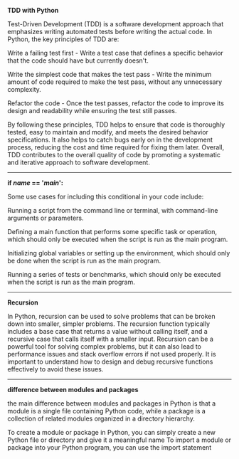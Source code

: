 **TDD with Python**

Test-Driven Development (TDD) is a software development approach that emphasizes writing automated tests before writing the actual code. In Python, the key principles of TDD are:

Write a failing test first - Write a test case that defines a specific behavior that the code should have but currently doesn't.

Write the simplest code that makes the test pass - Write the minimum amount of code required to make the test pass, without any unnecessary complexity.

Refactor the code - Once the test passes, refactor the code to improve its design and readability while ensuring the test still passes.

By following these principles, TDD helps to ensure that code is thoroughly tested, easy to maintain and modify, and meets the desired behavior specifications. It also helps to catch bugs early on in the development process, reducing the cost and time required for fixing them later. Overall, TDD contributes to the overall quality of code by promoting a systematic and iterative approach to software development.

---

**if _name_ == '_main_':**

Some use cases for including this conditional in your code include:

Running a script from the command line or terminal, with command-line arguments or parameters.

Defining a main function that performs some specific task or operation, which should only be executed when the script is run as the main program.

Initializing global variables or setting up the environment, which should only be done when the script is run as the main program.

Running a series of tests or benchmarks, which should only be executed when the script is run as the main program.

---

**Recursion**

In Python, recursion can be used to solve problems that can be broken down into smaller, simpler problems. The recursion function typically includes a base case that returns a value without calling itself, and a recursive case that calls itself with a smaller input. Recursion can be a powerful tool for solving complex problems, but it can also lead to performance issues and stack overflow errors if not used properly. It is important to understand how to design and debug recursive functions effectively to avoid these issues.

---

**difference between modules and packages**

the main difference between modules and packages in Python is that a module is a single file containing Python code, while a package is a collection of related modules organized in a directory hierarchy.
  
To create a module or package in Python, you can simply create a new Python file or directory and give it a meaningful name To import a module or package into your Python program, you can use the import statement
